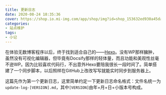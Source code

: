 ```yaml
---
title: 更新日志
date: 2020-08-24 18:35:36
cover: https://shop.io.mi-img.com/app/shop/img?id=shop_153632ed930a45dafa660364d2391421.png
categories:
- 站点维护
tags:
- 小记
---
```


在体验无数博客程序以后，终于找到适合自己的——[Hexo](https://hexo.io/)。没有WP那样臃肿，虽然没有可视化编辑器，但毕竟有Docsify那样的轻体量，而且功能和美观性丝毫不逊WP。因为比较喜欢代码行，不出意外Hexo要陪我很长一段时间了。简单搭建了一个同步脚本，以后照样在GitHub上改改写写就能实时同步到服务器上。

这篇先作为第一个更新日志，这里简单约定一下更新日志命名格式：文件名统一为`update-log-[VERSION].md`，其中`[VERSION]`由年+月+日+小版本号构成。

